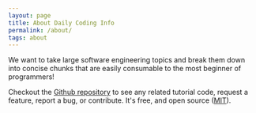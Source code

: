 ```yaml
---
layout: page
title: About Daily Coding Info
permalink: /about/
tags: about
---
```


We want to take large software engineering topics and break them down into concise chunks that are easily consumable to the most beginner of programmers! 

Checkout the [Github repository](https://github.com/Daily-Coding-Info) to see any related tutorial code,
request a feature, report a bug, or contribute. It's free, and open source
([MIT](http://opensource.org/licenses/MIT)).

